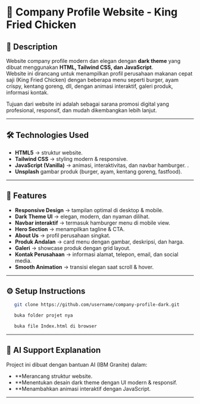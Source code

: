# 🍔 Company Profile Website - King Fried Chicken

## 📌 Description
Website company profile modern dan elegan dengan **dark theme** yang dibuat menggunakan **HTML, Tailwind CSS, dan JavaScript**.  
Website ini dirancang untuk menampilkan profil perusahaan makanan cepat saji (King Fried Chicken) dengan beberapa menu seperti burger, ayam crispy, kentang goreng, dll, dengan animasi interaktif, galeri produk, informasi kontak.  

Tujuan dari website ini adalah sebagai sarana promosi digital yang profesional, responsif, dan mudah dikembangkan lebih lanjut.

---

## 🛠️ Technologies Used
- **HTML5** → struktur website.  
- **Tailwind CSS** → styling modern & responsive.  
- **JavaScript (Vanilla)** → animasi, interaktivitas, dan navbar hamburger.  .  
- **Unsplash**  gambar produk (burger, ayam, kentang goreng, fastfood).  

---

## 🌟 Features
- **Responsive Design** → tampilan optimal di desktop & mobile.  
- **Dark Theme UI** → elegan, modern, dan nyaman dilihat.  
- **Navbar interaktif** → termasuk hamburger menu di mobile view.  
- **Hero Section** → menampilkan tagline & CTA.  
- **About Us** → profil perusahaan singkat.  
- **Produk Andalan** → card menu dengan gambar, deskripsi, dan harga.  
- **Galeri** → showcase produk dengan grid layout.  
- **Kontak Perusahaan** → informasi alamat, telepon, email, dan social media.   
- **Smooth Animation** → transisi elegan saat scroll & hover.  

---

## ⚙️ Setup Instructions
```bash
   git clone https://github.com/username/company-profile-dark.git
```
```bash
   buka folder projet nya
```
```bash
   buka file Index.html di browser
```

---

## 🤖 AI Support Explanation
Project ini dibuat dengan bantuan AI (IBM Granite) dalam:
- **Merancang struktur website.
- **Menentukan desain dark theme dengan UI modern & responsif. 
- **Menambahkan animasi interaktif dengan JavaScript. 

---
